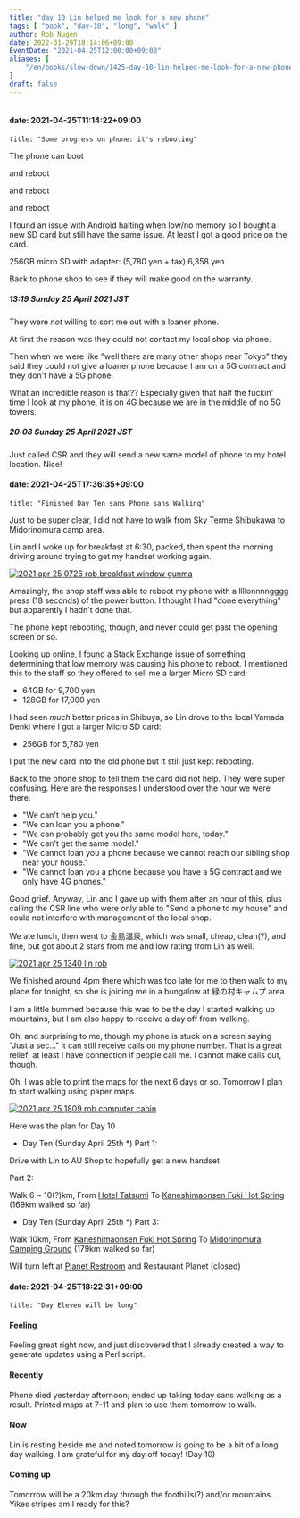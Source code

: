 ```yaml
---
title: "day 10 Lin helped me look for a new phone"
tags: [ "book", "day-10", "long", "walk" ]
author: Rob Nugen
date: 2022-01-29T18:14:06+09:00
EventDate: "2021-04-25T12:00:00+09:00"
aliases: [
    "/en/books/slow-down/1425-day-10-lin-helped-me-look-for-a-new-phone",
]
draft: false
---
```


<img
src="https://b.robnugen.com/quests/walk-to-niigata/2021/en_route/day-10/2021_apr_25_1340_lin_rob.jpg"
alt=""
class="title" />

#### date: 2021-04-25T11:14:22+09:00

    title: "Some progress on phone: it's rebooting"

The phone can boot

and reboot

and reboot

and reboot

I found an issue with Android halting when low/no memory so I bought
a new SD card but still have the same issue.  At least I got a good
price on the card.

256GB micro SD with adapter: (5,780 yen + tax) 6,358 yen

Back to phone shop to see if they will make good on the warranty.

##### 13:19 Sunday 25 April 2021 JST

They were *not* willing to sort me out with a loaner phone.

At first the reason was they could not contact my local shop via
phone.

Then when we were like "well there are many other shops near Tokyo"
they said they could not give a loaner phone because I am on a 5G
contract and they don't have a 5G phone.

What an incredible reason is that?? Especially given that half the
fuckin' time I look at my phone, it is on 4G because we are in the
middle of no 5G towers.

##### 20:08 Sunday 25 April 2021 JST

Just called CSR and they will send a new same model of phone to my
hotel location.  Nice!


#### date: 2021-04-25T17:36:35+09:00

    title: "Finished Day Ten sans Phone sans Walking"

Just to be super clear, I did not have to walk from Sky Terme
Shibukawa to Midorinomura camp area.

Lin and I woke up for breakfast at 6:30, packed, then spent the
morning driving around trying to get my handset working again.

[![2021 apr 25 0726 rob breakfast window gunma](//b.robnugen.com/quests/walk-to-niigata/2021/en_route/day-10/thumbs/2021_apr_25_0726_rob_breakfast_window_gunma.jpg)](//b.robnugen.com/quests/walk-to-niigata/2021/en_route/day-10/2021_apr_25_0726_rob_breakfast_window_gunma.jpg)

Amazingly, the shop staff was able to reboot my phone with a
llllonnnngggg press (18 seconds) of the power button.  I thought I had
"done everything" but apparently I hadn't done that.

The phone kept rebooting, though, and never could get past the opening
screen or so.

Looking up online, I found a Stack Exchange issue of something
determining that low memory was causing his phone to reboot.  I
mentioned this to the staff so they offered to sell me a larger Micro
SD card:

* 64GB for 9,700 yen
* 128GB for 17,000 yen

I had seen *much* better prices in Shibuya, so Lin drove to the local
Yamada Denki where I got a larger Micro SD card:

* 256GB for 5,780 yen

I put the new card into the old phone but it still just kept rebooting.

Back to the phone shop to tell them the card did not help.  They were
super confusing.  Here are the responses I understood over the hour we
were there.

* "We can't help you."
* "We can loan you a phone."
* "We can probably get you the same model here, today."
* "We can't get the same model."
* "We cannot loan you a phone because we cannot reach our sibling shop
near your house."
* "We cannot loan you a phone because you have a 5G contract and we only
have 4G phones."

Good grief.  Anyway, Lin and I gave up with them after an hour of
this, plus calling the CSR line who were only able to "Send a phone to
my house" and could not interfere with management of the local shop.

We ate lunch, then went to 金島温泉, which was small, cheap, clean(?), and
fine, but got about 2 stars from me and low rating from Lin as well.

[![2021 apr 25 1340 lin rob](//b.robnugen.com/quests/walk-to-niigata/2021/en_route/day-10/thumbs/2021_apr_25_1340_lin_rob.jpg)](//b.robnugen.com/quests/walk-to-niigata/2021/en_route/day-10/2021_apr_25_1340_lin_rob.jpg)

We finished around 4pm there which was too late for me to then walk to
my place for tonight, so she is joining me in a bungalow at
緑の村キャムプ area.

I am a little bummed because this was to be the day I started walking
up mountains, but I am also happy to receive a day off from walking.

Oh, and surprising to me, though my phone is stuck on a screen saying
"Just a sec..." it can still receive calls on my phone number.  That
is a great relief; at least I have connection if people call me.  I
cannot make calls out, though.

Oh, I was able to print the maps for the next 6 days or so.  Tomorrow
I plan to start walking using paper maps.

[![2021 apr 25 1809 rob computer cabin](//b.robnugen.com/quests/walk-to-niigata/2021/en_route/day-10/thumbs/2021_apr_25_1809_rob_computer_cabin.jpg)](//b.robnugen.com/quests/walk-to-niigata/2021/en_route/day-10/2021_apr_25_1809_rob_computer_cabin.jpg)

Here was the plan for Day 10

<!-- 25 March 2021: WALK SEGMENT SEPARATOR  ===========  TO HELP ME SEE AND EDIT SEGMENT DETAILS -->
<div class="walk-segment">

* Day <span class="day_source">Ten</span>
(<span class="day_date">Sunday April 25th</span> *)
Part 1:

Drive with Lin to AU Shop to hopefully get a new handset

Part 2:

Walk <span class="km_source">6 ~ 10(?)</span>km,
From [Hotel Tatsumi](https://goo.gl/maps/BboGQtXeDCV1Vf8w5)
To [Kaneshimaonsen Fuki Hot Spring](https://goo.gl/maps/EtszY5v48GUnfPWc9)
(<span class="km_total">169</span>km walked so far)

</div>
<!-- 25 March 2021: WALK SEGMENT SEPARATOR  ===========  TO HELP ME SEE AND EDIT SEGMENT DETAILS -->
<div class="walk-segment">

* Day <span class="day_source">Ten</span>
(<span class="day_date">Sunday April 25th</span> *)
Part 3:

Walk <span class="km_source">10</span>km,
From [Kaneshimaonsen Fuki Hot Spring](https://goo.gl/maps/CnqwjSSVngR8MgM47)
To [Midorinomura Camping Ground](https://goo.gl/maps/MAao34q748ZT9mXX7)
(<span class="km_total">179</span>km walked so far)

Will turn left at [Planet Restroom](https://goo.gl/maps/QKyvUXP15HrDRZoSA) and Restaurant Planet (closed)

</div>





#### date: 2021-04-25T18:22:31+09:00

    title: "Day Eleven will be long"

#### Feeling

Feeling great right now, and just discovered that I already created a
way to generate updates using a Perl script.

#### Recently

Phone died yesterday afternoon; ended up taking today sans walking as
a result.  Printed maps at 7-11 and plan to use them tomorrow to walk.

#### Now

Lin is resting beside me and noted tomorrow is going to be a bit of a
long day walking.  I am grateful for my day off today! (Day 10)

#### Coming up

Tomorrow will be a 20km day through the foothills(?) and/or mountains.
Yikes stripes am I ready for this?
